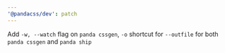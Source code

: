 ```yaml
---
'@pandacss/dev': patch
---
```


Add `-w, --watch` flag on `panda cssgen`, `-o` shortcut for `--outfile` for both `panda cssgen` and `panda ship`
